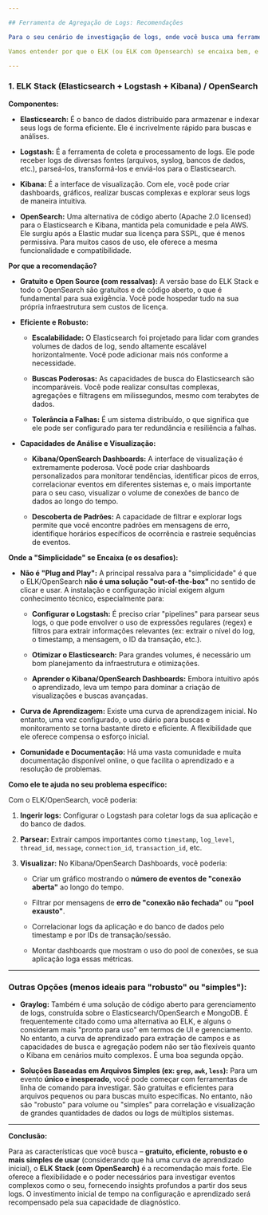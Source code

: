 ```yaml
---

## Ferramenta de Agregação de Logs: Recomendações

Para o seu cenário de investigação de logs, onde você busca uma ferramenta **gratuita, eficiente, robusta e o mais simples de usar** possível, a recomendação principal é o **ELK Stack (Elasticsearch, Logstash e Kibana)**, com uma ressalva importante: o **Opensearch** como alternativa ao Elasticsearch, devido a mudanças recentes na licença da Elastic.

Vamos entender por que o ELK (ou ELK com Opensearch) se encaixa bem, e o que pode ser considerado "simples" nesse contexto.

---
```


### 1. ELK Stack (Elasticsearch + Logstash + Kibana) / OpenSearch

**Componentes:**

- **Elasticsearch:** É o banco de dados distribuído para armazenar e indexar seus logs de forma eficiente. Ele é incrivelmente rápido para buscas e análises.
    
- **Logstash:** É a ferramenta de coleta e processamento de logs. Ele pode receber logs de diversas fontes (arquivos, syslog, bancos de dados, etc.), parseá-los, transformá-los e enviá-los para o Elasticsearch.
    
- **Kibana:** É a interface de visualização. Com ele, você pode criar dashboards, gráficos, realizar buscas complexas e explorar seus logs de maneira intuitiva.
    
- **OpenSearch:** Uma alternativa de código aberto (Apache 2.0 licensed) para o Elasticsearch e Kibana, mantida pela comunidade e pela AWS. Ele surgiu após a Elastic mudar sua licença para SSPL, que é menos permissiva. Para muitos casos de uso, ele oferece a mesma funcionalidade e compatibilidade.
    

**Por que a recomendação?**

- **Gratuito e Open Source (com ressalvas):** A versão base do ELK Stack e todo o OpenSearch são gratuitos e de código aberto, o que é fundamental para sua exigência. Você pode hospedar tudo na sua própria infraestrutura sem custos de licença.
    
- **Eficiente e Robusto:**
    
    - **Escalabilidade:** O Elasticsearch foi projetado para lidar com grandes volumes de dados de log, sendo altamente escalável horizontalmente. Você pode adicionar mais nós conforme a necessidade.
        
    - **Buscas Poderosas:** As capacidades de busca do Elasticsearch são incomparáveis. Você pode realizar consultas complexas, agregações e filtragens em milissegundos, mesmo com terabytes de dados.
        
    - **Tolerância a Falhas:** É um sistema distribuído, o que significa que ele pode ser configurado para ter redundância e resiliência a falhas.
        
- **Capacidades de Análise e Visualização:**
    
    - **Kibana/OpenSearch Dashboards:** A interface de visualização é extremamente poderosa. Você pode criar dashboards personalizados para monitorar tendências, identificar picos de erros, correlacionar eventos em diferentes sistemas e, o mais importante para o seu caso, visualizar o volume de conexões de banco de dados ao longo do tempo.
        
    - **Descoberta de Padrões:** A capacidade de filtrar e explorar logs permite que você encontre padrões em mensagens de erro, identifique horários específicos de ocorrência e rastreie sequências de eventos.
        

**Onde a "Simplicidade" se Encaixa (e os desafios):**

- **Não é "Plug and Play":** A principal ressalva para a "simplicidade" é que o ELK/OpenSearch **não é uma solução "out-of-the-box"** no sentido de clicar e usar. A instalação e configuração inicial exigem algum conhecimento técnico, especialmente para:
    
    - **Configurar o Logstash:** É preciso criar "pipelines" para parsear seus logs, o que pode envolver o uso de expressões regulares (regex) e filtros para extrair informações relevantes (ex: extrair o nível do log, o timestamp, a mensagem, o ID da transação, etc.).
        
    - **Otimizar o Elasticsearch:** Para grandes volumes, é necessário um bom planejamento da infraestrutura e otimizações.
        
    - **Aprender o Kibana/OpenSearch Dashboards:** Embora intuitivo após o aprendizado, leva um tempo para dominar a criação de visualizações e buscas avançadas.
        
- **Curva de Aprendizagem:** Existe uma curva de aprendizagem inicial. No entanto, uma vez configurado, o uso diário para buscas e monitoramento se torna bastante direto e eficiente. A flexibilidade que ele oferece compensa o esforço inicial.
    
- **Comunidade e Documentação:** Há uma vasta comunidade e muita documentação disponível online, o que facilita o aprendizado e a resolução de problemas.
    

**Como ele te ajuda no seu problema específico:**

Com o ELK/OpenSearch, você poderia:

1. **Ingerir logs:** Configurar o Logstash para coletar logs da sua aplicação e do banco de dados.
    
2. **Parsear:** Extrair campos importantes como `timestamp`, `log_level`, `thread_id`, `message`, `connection_id`, `transaction_id`, etc.
    
3. **Visualizar:** No Kibana/OpenSearch Dashboards, você poderia:
    
    - Criar um gráfico mostrando o **número de eventos de "conexão aberta"** ao longo do tempo.
        
    - Filtrar por mensagens de **erro de "conexão não fechada"** ou **"pool exausto"**.
        
    - Correlacionar logs da aplicação e do banco de dados pelo timestamp e por IDs de transação/sessão.
        
    - Montar dashboards que mostram o uso do pool de conexões, se sua aplicação loga essas métricas.
        

---

### Outras Opções (menos ideais para "robusto" ou "simples"):

- **Graylog:** Também é uma solução de código aberto para gerenciamento de logs, construída sobre o Elasticsearch/OpenSearch e MongoDB. É frequentemente citado como uma alternativa ao ELK, e alguns o consideram mais "pronto para uso" em termos de UI e gerenciamento. No entanto, a curva de aprendizado para extração de campos e as capacidades de busca e agregação podem não ser tão flexíveis quanto o Kibana em cenários muito complexos. É uma boa segunda opção.
    
- **Soluções Baseadas em Arquivos Simples (ex: `grep`, `awk`, `less`):** Para um evento **único e inesperado**, você pode começar com ferramentas de linha de comando para investigar. São gratuitas e eficientes para arquivos pequenos ou para buscas muito específicas. No entanto, não são "robusto" para volume ou "simples" para correlação e visualização de grandes quantidades de dados ou logs de múltiplos sistemas.
    

---

**Conclusão:**

Para as características que você busca – **gratuito, eficiente, robusto e o mais simples de usar** (considerando que há uma curva de aprendizado inicial), o **ELK Stack (com OpenSearch)** é a recomendação mais forte. Ele oferece a flexibilidade e o poder necessários para investigar eventos complexos como o seu, fornecendo insights profundos a partir dos seus logs. O investimento inicial de tempo na configuração e aprendizado será recompensado pela sua capacidade de diagnóstico.